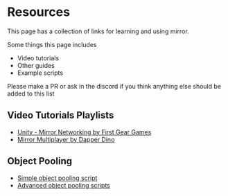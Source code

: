 # Resources

This page has a collection of links for learning and using mirror. 

Some things this page includes
- Video tutorials
- Other guides
- Example scripts

Please make a PR or ask in the discord if you think anything else should be added to this list

## Video Tutorials Playlists

- [Unity - Mirror Networking by First Gear Games](https://www.youtube.com/playlist?list=PLkx8oFug638oBYF5EOwsSS-gOVBXj1dkP)
- [Mirror Multiplayer by Dapper Dino](https://www.youtube.com/playlist?list=PLS6sInD7ThM1aUDj8lZrF4b4lpvejB2uB)

## Object Pooling

- [Simple object pooling script](https://gist.github.com/James-Frowen/46ca5e8fd76d62527be7b958ca8dbaf1)
- [Advanced object pooling scripts](https://gist.github.com/James-Frowen/c2ab4cdc96165298518bd2db0781bbe6)

